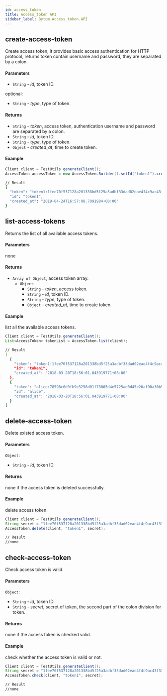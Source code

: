 ```yaml
---
id: access_token
title: Access_token API
sidebar_label: Bytom.Access_token.API
---
```


## create-access-token

Create access token, it provides basic access authentication for HTTP protocol, returns token contain username and password, they are separated by a colon.

#### Parameters

- `String` - *id*, token ID.

optional:

- `String` - *type*, type of token.

#### Returns

- `String` - *token*, access token, authentication username and password are separated by a colon.
- `String` - *id*, token ID.
- `String` - *type*, type of token.
- `Object` - *created_at*, time to create token.

#### Example
```java
Client client = TestUtils.generateClient();
AccessToken accessToken = new AccessToken.Builder().setId("token1").create(client);
```
```bash
// Result
{
  "token": "token1:1fee70f537128a201338bd5f25a3adbf33dad02eae4f4c9ac43f336a069df8f3",
  "id": "token1",
  "created_at": "2019-04-24T16:57:08.7091984+08:00"
}
```

## list-access-tokens

Returns the list of all available access tokens.

#### Parameters

none

#### Returns

- `Array of Object`, access token array.
  - `Object`:
    - `String` - *token*, access token.
    - `String` - *id*, token ID.
    - `String` - *type*, type of token. 
    - `Object` - *created_at*, time to create token.

#### Example

list all the available access tokens.
```java
Client client = TestUtils.generateClient();
List<AccessToken> tokenList = AccessToken.list(client);
```
```bash
// Result
[
  {
    "token": "token1:1fee70f537128a201338bd5f25a3adbf33dad02eae4f4c9ac43f336a069df8f3",
    "id": "token1",
    "created_at": "2018-03-20T18:56:01.043919771+08:00"
  },
  {
    "token": "alice:78598c6d9fb9e3258d01f78005d4e5725ad0d45e20af90a30b577b407d4a2edd",
    "id": "alice",
    "created_at": "2018-03-20T18:56:01.043919771+08:00"
  }
]
```

## delete-access-token

Delete existed access token.

#### Parameters

`Object`:

- `String` - *id*, token ID.

#### Returns

none if the access token is deleted successfully.

#### Example

delete access token.
```java
Client client = TestUtils.generateClient();
String secret = "1fee70f537128a201338bd5f25a3adbf33dad02eae4f4c9ac43f336a069df8f3";
AccessToken.delete(client, "token1", secret);
```
```bash
// Result
//none
```


## check-access-token

Check access token is valid.

#### Parameters

`Object`:

- `String` - *id*, token ID.
- `String` - *secret*, secret of token, the second part of the colon division for token.

#### Returns

none if the access token is checked valid.

#### Example

check whether the access token is vaild or not.
```java
Client client = TestUtils.generateClient();
String secret = "1fee70f537128a201338bd5f25a3adbf33dad02eae4f4c9ac43f336a069df8f3";
AccessToken.check(client, "token1", secret);
```
```bash
// Result
//none
```
